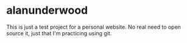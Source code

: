 # alanunderwood

This is just a test project for a personal website. No real need to open source it, just that I'm practicing using git.

